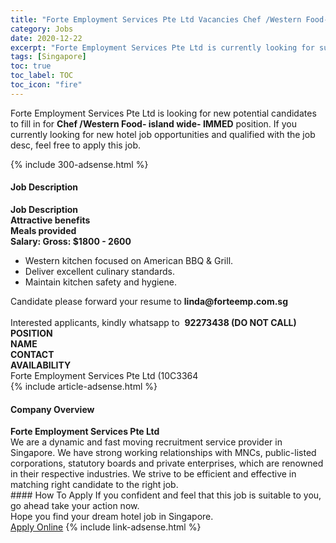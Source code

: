 ```yaml
---
title: "Forte Employment Services Pte Ltd Vacancies Chef /Western Food-  island wide- IMMED" 
category: Jobs 
date: 2020-12-22 
excerpt: "Forte Employment Services Pte Ltd is currently looking for suitable person to fill in the Chef /Western Food-  island wide- IMMED which positioned at Singapore" 
tags: [Singapore] 
toc: true 
toc_label: TOC 
toc_icon: "fire" 
--- 
```


<p>Forte Employment Services Pte Ltd is looking for new potential candidates to fill in for <b>Chef /Western Food-  island wide- IMMED</b> position. If you currently looking for new hotel job opportunities and qualified with the job desc, feel free to apply this job.
</p>{% include 300-adsense.html %} 
<div><div><div><h4>Job Description</h4></div></div><div><div><span><div><div><div><strong>Job Description</strong></div><div><strong>Attractive benefits</strong><div><strong>Meals provided</strong></div><div><strong>Salary: Gross: $1800 - 2600</strong></div><ul><li>Western kitchen focused on American BBQ &amp; Grill.</li><li>Deliver excellent culinary standards.</li><li>Maintain kitchen safety and hygiene.</li></ul></div></div><div><div>Candidate please forward your resume to <strong>linda@forteemp.com.sg&#160;</strong><br>&#160;</div><div>Interested applicants, kindly whatsapp to&#160; <strong>92273438 (DO NOT CALL)</strong></div><div><strong>POSITION</strong><br><strong>NAME<br>CONTACT<br>AVAILABILITY</strong></div></div><div>Forte Employment Services Pte Ltd (10C3364</div></div></span></div></div></div> 
{% include article-adsense.html %} 
<div><div><div><h4>Company Overview</h4></div></div><div><div><span><div><div><strong>Forte Employment Services Pte Ltd </strong></div><div>We are a dynamic and fast moving recruitment service provider in Singapore. We have strong working relationships with MNCs, public-listed corporations, statutory boards and private enterprises, which are renowned in their respective industries. We strive to be efficient and effective in matching right candidate to the right job.</div></div></span></div></div></div> 
#### How To Apply 
If you confident and feel that this job is suitable to you, go ahead take your action now. <br/> 
Hope you find your dream hotel job in Singapore. <br/> 
<a href="https://www.jobstreet.com.my/en/job/chef-western-food-island-wide-immed-8262346/origin/sg?jobId=jobstreet-sg-job-8262346&sectionRank=12&token=0~1b51511d-6529-4b7a-9eb6-be0c5cb7fe7e&fr=SRP%20View%20In%20New%20Ta" class="btn btn--info" target="_blank" rel="nofollow noopenner">Apply Online</a> 
{% include link-adsense.html %} 